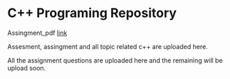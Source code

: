 # C++ Programing Repository


Assingment_pdf [link](https://topsint.com/careercenter/assignment/softwarecareerdevelopmentprogram_assignment.pdf)

Assesment, assingment and all topic related c++ are uploaded here.

All the assignment questions are uploaded here and the remaining will be upload soon.
